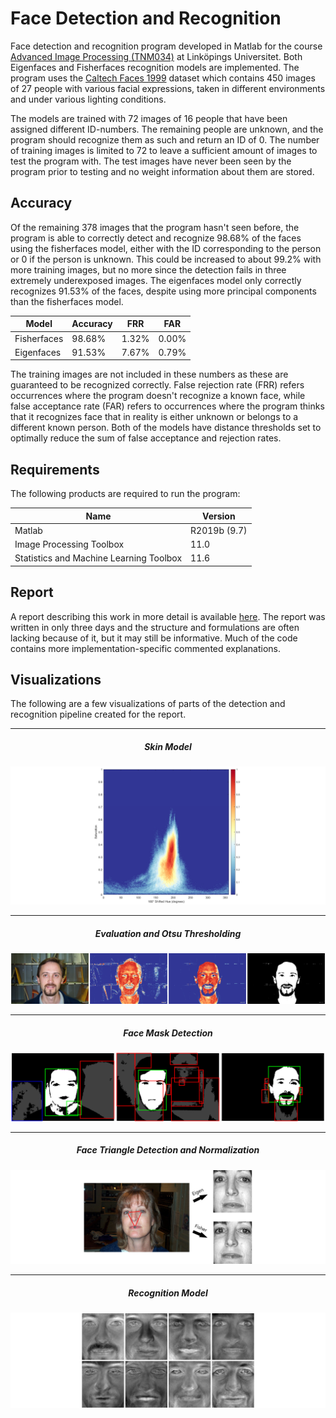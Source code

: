 # Face Detection and Recognition

Face detection and recognition program developed in Matlab for the course [Advanced Image Processing (TNM034)](https://liu.se/studieinfo/kurs/tnm034) at Linköpings Universitet. Both Eigenfaces and Fisherfaces recognition models are implemented. The program uses the [Caltech Faces 1999](http://www.vision.caltech.edu/html-files/archive.html) dataset which contains 450 images of 27 people with various facial expressions, taken in different environments and under various lighting conditions.

The models are trained with 72 images of 16 people that have been assigned different ID-numbers. The remaining people are unknown, and the program should recognize them as such and return an ID of 0. The number of training images is limited to 72 to leave a sufficient amount of images to test the program with. The test images have never been seen by the program prior to testing and no weight information about them are stored.

## Accuracy

Of the remaining 378 images that the program hasn't seen before, the program is able to correctly detect and recognize 98.68% of the faces using the fisherfaces model, either with the ID corresponding to the person or 0 if the person is unknown. This could be increased to about 99.2% with more training images, but no more since the detection fails in three extremely underexposed images. The eigenfaces model only correctly recognizes 91.53% of the faces, despite using more principal components than the fisherfaces model.

| Model       | Accuracy | FRR   | FAR   |
| ----------- | -------- | ----- | ----- |
| Fisherfaces | 98.68%   | 1.32% | 0.00% |
| Eigenfaces  | 91.53%   | 7.67% | 0.79% |

The training images are not included in these numbers as these are guaranteed to be recognized correctly. False rejection rate (FRR) refers occurrences where the program doesn't recognize a known face, while false acceptance rate (FAR) refers to occurrences where the program thinks that it recognizes face that in reality is either unknown or belongs to a different known person. Both of the models have distance thresholds set to optimally reduce the sum of false acceptance and rejection rates.

## Requirements

The following products are required to run the program:

| Name                                    | Version      |
| --------------------------------------- | ------------ |
| Matlab                                  | R2019b (9.7) |
| Image Processing Toolbox                | 11.0         |
| Statistics and Machine Learning Toolbox | 11.6         |

## Report

A report describing this work in more detail is available [here](report.pdf). The report was written in only three days and the structure and formulations are often lacking because of it, but it may still be informative. Much of the code contains more implementation-specific commented explanations.

## Visualizations

The following are a few visualizations of parts of the detection and recognition pipeline created for the report.

___

<h5 align="center">Skin Model</h5>

![](data/visualizations/skin-model.png)

___

<h5 align="center">Evaluation and Otsu Thresholding</h5>

![](data/visualizations/eval_result.png)

___

<h5 align="center">Face Mask Detection</h5>

![](data/visualizations/face_mask_vis.png)

___

<h5 align="center">Face Triangle Detection and Normalization</h5>

![](data/visualizations/detect_triangle.png)

___

<h5 align="center">Recognition Model</h5>

![](data/visualizations/eigenfaces.png)
